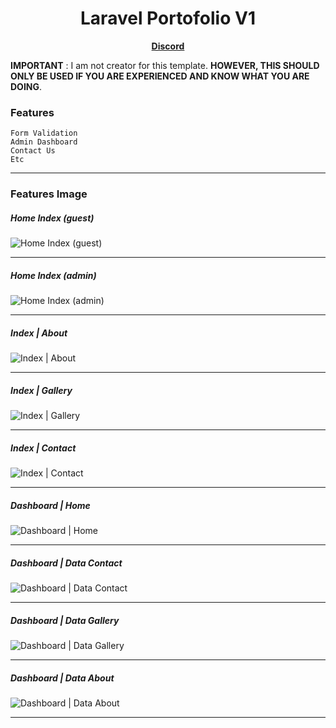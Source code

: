 <h1 align='center'>
    Laravel Portofolio V1
</h1>

<p align='center'>
    <b>
        <a href='https://discord.gg/7rFQQ6yeW7'>
            Discord
        </a>
    </b>
</p>

**IMPORTANT** : I am not creator for this template. **HOWEVER, THIS SHOULD ONLY BE USED IF YOU ARE EXPERIENCED AND KNOW WHAT YOU ARE DOING**.

### Features

    Form Validation
    Admin Dashboard
    Contact Us
    Etc

<hr>

### Features Image

##### Home Index (guest)

![Home Index (guest)](https://cdn.discordapp.com/attachments/790590809169723392/984442058804707388/unknown.png)

<hr>

##### Home Index (admin)

![Home Index (admin)](https://cdn.discordapp.com/attachments/790590809169723392/984442413097562122/unknown.png)

<hr>

##### Index | About

![Index | About](https://cdn.discordapp.com/attachments/790590809169723392/984444393224278046/unknown.png)

<hr>

##### Index | Gallery

![Index | Gallery](https://cdn.discordapp.com/attachments/790590809169723392/984444543908847616/unknown.png)

<hr>

##### Index | Contact

![Index | Contact](https://cdn.discordapp.com/attachments/790590809169723392/984444589152800798/unknown.png)

<hr>

##### Dashboard | Home

![Dashboard | Home](https://cdn.discordapp.com/attachments/790590809169723392/984442660725071903/unknown.png)

<hr>

##### Dashboard | Data Contact

![Dashboard | Data Contact](https://cdn.discordapp.com/attachments/790590809169723392/984443623447855104/unknown.png)

<hr>

##### Dashboard | Data Gallery

![Dashboard | Data Gallery](https://cdn.discordapp.com/attachments/790590809169723392/984443849151770634/unknown.png)

<hr>

##### Dashboard | Data About

![Dashboard | Data About](https://cdn.discordapp.com/attachments/790590809169723392/984444144732754030/unknown.png)

<hr>